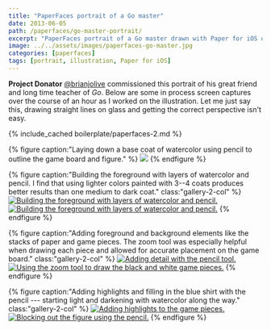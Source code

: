 ```yaml
---
title: "PaperFaces portrait of a Go master"
date: 2013-06-05
path: /paperfaces/go-master-portrait/
excerpt: "PaperFaces portrait of a Go master drawn with Paper for iOS on an iPad."
image: ../../assets/images/paperfaces-go-master.jpg
categories: [paperfaces]
tags: [portrait, illustration, Paper for iOS]
---
```


**Project Donator** [@brianjolive](https://twitter.com/brianjolive) commissioned this portrait of his great friend and long time teacher of *Go*. Below are some in process screen captures over the course of an hour as I worked on the illustration. Let me just say this, drawing straight lines on glass and getting the correct perspective isn't easy.

{% include_cached boilerplate/paperfaces-2.md %}

{% figure caption:"Laying down a base coat of watercolor using pencil to outline the game board and figure." %}
[![](../../assets/images/paperfaces-go-master-process-1-600.jpg)](../../assets/images/paperfaces-go-master-process-1-lg.jpg)
{% endfigure %}

{% figure caption:"Building the foreground with layers of watercolor and pencil. I find that using lighter colors painted with 3--4 coats produces better results than one medium to dark coat." class:"gallery-2-col" %}
[![Building the foreground with layers of watercolor and pencil.](../../assets/images/paperfaces-go-master-process-2-600.jpg)](../../assets/images/paperfaces-go-master-process-2-lg.jpg)
[![Building the foreground with layers of watercolor and pencil.](../../assets/images/paperfaces-go-master-process-3-600.jpg)](../../assets/images/paperfaces-go-master-process-3-lg.jpg)
{% endfigure %}

{% figure caption:"Adding foreground and background elements like the stacks of paper and game pieces. The zoom tool was especially helpful when drawing each piece and allowed for accurate placement on the game board." class:"gallery-2-col" %}
[![Adding detail with the pencil tool.](../../assets/images/paperfaces-go-master-process-4-600.jpg)](../../assets/images/paperfaces-go-master-process-4-lg.jpg)
[![Using the zoom tool to draw the black and white game pieces.](../../assets/images/paperfaces-go-master-process-5-600.jpg)](../../assets/images/paperfaces-go-master-process-5-lg.jpg)
{% endfigure %}

{% figure caption:"Adding highlights and filling in the blue shirt with the pencil --- starting light and darkening with watercolor along the way." class:"gallery-2-col" %}
[![Adding highlights to the game pieces.](../../assets/images/paperfaces-go-master-process-6-600.jpg)](../../assets/images/paperfaces-go-master-process-6-lg.jpg)
[![Blocking out the figure using the pencil.](../../assets/images/paperfaces-go-master-process-7-600.jpg)](../../assets/images/paperfaces-go-master-process-7-lg.jpg)
{% endfigure %}
